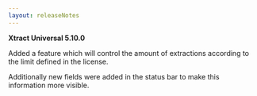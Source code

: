```yaml
---
layout: releaseNotes
---
```


**Xtract Universal 5.10.0**

Added a feature which will control the amount of extractions according to the limit defined in the license.

Additionally new fields were added in the status bar to make this information more visible.